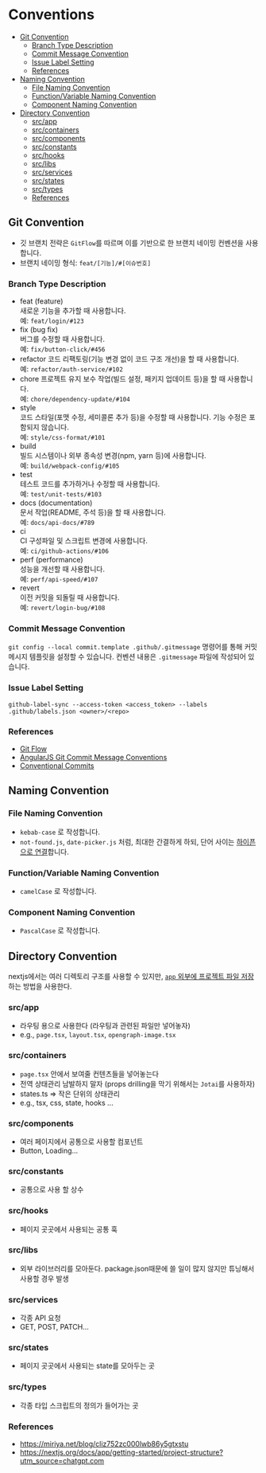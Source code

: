 # Conventions

- [Git Convention](#git-convention)
  - [Branch Type Description](#branch-type-description)
  - [Commit Message Convention](#commit-message-convention)
  - [Issue Label Setting](#issue-label-setting)
  - [References](#references)
- [Naming Convention](#naming-convention)
  - [File Naming Convention](#file-naming-convention)
  - [Function/Variable Naming Convention](#functionvariable-naming-convention)
  - [Component Naming Convention](#component-naming-convention)
- [Directory Convention](#directory-convention)
  - [src/app](#srcapp)
  - [src/containers](#srccontainers)
  - [src/components](#srccomponents)
  - [src/constants](#srcconstants)
  - [src/hooks](#srchooks)
  - [src/libs](#srclibs)
  - [src/services](#srcservices)
  - [src/states](#srcstates)
  - [src/types](#srctypes)
  - [References](#references-1)

## Git Convention

- 깃 브랜치 전략은 `GitFlow`를 따르며 이를 기반으로 한 브랜치 네이밍 컨벤션을 사용합니다.
- 브랜치 네이밍 형식: `feat/[기능]/#[이슈번호]`

### Branch Type Description

- feat (feature)  
  새로운 기능을 추가할 때 사용합니다.  
  예: `feat/login/#123`
- fix (bug fix)  
  버그를 수정할 때 사용합니다.  
  예: `fix/button-click/#456`
- refactor
  코드 리팩토링(기능 변경 없이 코드 구조 개선)을 할 때 사용합니다.  
  예: `refactor/auth-service/#102`
- chore
  프로젝트 유지 보수 작업(빌드 설정, 패키지 업데이트 등)을 할 때 사용합니다.  
  예: `chore/dependency-update/#104`
- style  
  코드 스타일(포맷 수정, 세미콜론 추가 등)을 수정할 때 사용합니다. 기능 수정은 포함되지 않습니다.  
  예: `style/css-format/#101`
- build  
  빌드 시스템이나 외부 종속성 변경(npm, yarn 등)에 사용합니다.  
  예: `build/webpack-config/#105`
- test  
  테스트 코드를 추가하거나 수정할 때 사용합니다.  
  예: `test/unit-tests/#103`
- docs (documentation)  
  문서 작업(README, 주석 등)을 할 때 사용합니다.  
  예: `docs/api-docs/#789`
- ci  
  CI 구성파일 및 스크립트 변경에 사용합니다.  
  예: `ci/github-actions/#106`
- perf (performance)  
  성능을 개선할 때 사용합니다.  
  예: `perf/api-speed/#107`
- revert  
  이전 커밋을 되돌릴 때 사용합니다.  
  예: `revert/login-bug/#108`

### Commit Message Convention

`git config --local commit.template .github/.gitmessage` 명령어를 통해 커밋 메시지 템플릿을 설정할 수 있습니다. 컨벤션 내용은 `.gitmessage` 파일에 작성되어 있습니다.

### Issue Label Setting

`github-label-sync --access-token <access_token> --labels .github/labels.json <owner>/<repo>`

### References

- [Git Flow](https://www.atlassian.com/git/tutorials/comparing-workflows/gitflow-workflow)
- [AngularJS Git Commit Message Conventions](https://gist.github.com/stephenparish/9941e89d80e2bc58a153)
- [Conventional Commits](https://www.conventionalcommits.org/ko/v1.0.0/)

## Naming Convention

### File Naming Convention

- `kebab-case` 로 작성합니다.
- `not-found.js`, `date-picker.js` 처럼, 최대한 간결하게 하되, 단어 사이는 [하이픈으로 연결](https://nextjs.org/docs/app/api-reference/file-conventions)합니다.

### Function/Variable Naming Convention

- `camelCase` 로 작성합니다.

### Component Naming Convention

- `PascalCase` 로 작성합니다.

## Directory Convention

nextjs에서는 여러 디렉토리 구조를 사용할 수 있지만, [`app` 외부에 프로젝트 파일 저장](https://nextjs.org/docs/app/getting-started/project-structure#store-project-files-outside-of-app)하는 방법을 사용한다.

### src/app

- 라우팅 용으로 사용한다 (라우팅과 관련된 파일만 넣어놓자)
- e.g., `page.tsx`, `layout.tsx`, `opengraph-image.tsx`

### src/containers

- `page.tsx` 안에서 보여줄 컨텐츠들을 넣어놓는다
- 전역 상태관리 남발하지 말자 (props drilling을 막기 위해서는 `Jotai`를 사용하자)
- states.ts => 작은 단위의 상태관리
- e.g., tsx, css, state, hooks ...

### src/components

- 여러 페이지에서 공통으로 사용할 컴포넌트
- Button, Loading...

### src/constants

- 공통으로 사용 할 상수

### src/hooks

- 페이지 곳곳에서 사용되는 공통 훅

### src/libs

- 외부 라이브러리를 모아둔다. package.json때문에 쓸 일이 많지 않지만 튜닝해서 사용할 경우 발생

### src/services

- 각종 API 요청
- GET, POST, PATCH...

### src/states

- 페이지 곳곳에서 사용되는 state를 모아두는 곳

### src/types

- 각종 타입 스크립트의 정의가 들어가는 곳

### References

- https://miriya.net/blog/cliz752zc000lwb86y5gtxstu
- https://nextjs.org/docs/app/getting-started/project-structure?utm_source=chatgpt.com
